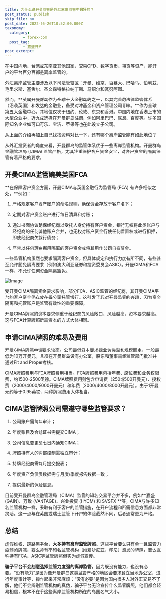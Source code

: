 ```yaml
---
title: 为什么说开曼监管是外汇离岸监管中最好的？
post_status: publish
skip_file: no
post_date: 2022-05-26T10:52:00.000Z
taxonomy:
  category:
        - forex-com
  post_tag:
        - 嘉盛开户
post_excerpt: 
---
```

在中国内地、台湾或东南亚其他国家，交易CFD、数字货币、期货等资产，能开户的平台百分百都是离岸监管的。

外汇离岸监管主要涉及以下司法管辖区：开曼、维京、百慕大、巴哈马、伯利兹、毛里求斯、塞舌尔、圣文森特格拉纳丁斯、马绍尔和瓦努阿图。

然而，**英属开曼群岛作为全球十大金融岛屿之一，以其完善的法律监管体系（沿袭英国）和发达的金融业，备受对冲基金和资产管理公司青睐。**作为全球第五大金融中心，其地位仅次于纽约、伦敦、东京和香港。中国内地在香港上市的大型企业中，近九成选择在开曼群岛注册，例如阿里巴巴、联想、百度等。许多国际知名企业如可口可乐、宝洁、苹果等也在此设立子公司。

从上面的介绍再加上自己找找资料对比一下，还有哪个离岸监管能有如此地位？

从外汇投资者的角度来看，开曼群岛的监管体系优于一些离岸监管机构。开曼群岛金融管理局 (CIMA) 监管严格，尤其注重保护客户资金安全，对客户资金的隔离保管有着严格的要求。

## 开曼CIMA监管媲美英国FCA

**在保障客户资金方面，开曼CIMA与英国金融行为监管局 (FCA) 有许多相似之处，**例如：

1. 严格规定客户资产账户的命名规则，确保资金存放于客户名下；

1. 定期对客户资金账户进行每日清算和对账；

1. 通过书面协议确保经纪商以受托人身份持有客户资金，银行无权将此类账户与经纪商的任何其他账户合并，也无权对账户资金行使任何留置权或进行扣押，即使经纪商欠银行债务；

1. 严禁以任何理由挪用隔离的客户资金或将其用作公司自有资金。

一些监管机构虽然也要求隔离客户资金，但具体规定和执行力度有所不同，有些甚至允许豁免隔离要求（例如澳大利亚证券和投资委员会ASIC）。开曼CIMA和FCA一样，不允许任何资金隔离豁免。

![Image](https://prod-files-secure.s3.us-west-2.amazonaws.com/39ed1227-6d7d-4570-be36-9ccd4a2c4241/bd849744-3fcb-4a37-8312-357962c8f065/image.png?X-Amz-Algorithm=AWS4-HMAC-SHA256&X-Amz-Content-Sha256=UNSIGNED-PAYLOAD&X-Amz-Credential=ASIAZI2LB46667NDM7RC%2F20250402%2Fus-west-2%2Fs3%2Faws4_request&X-Amz-Date=20250402T221344Z&X-Amz-Expires=3600&X-Amz-Security-Token=IQoJb3JpZ2luX2VjEHYaCXVzLXdlc3QtMiJHMEUCIE8QxdibuGTXqn452S8zkKdtJtLAh3bEaUsRYXCOtWV%2FAiEAgq3XsRdu7Ip0K4XUg6RQFE1dlul2xz%2BjOTSpo1OlPQUqiAQI3%2F%2F%2F%2F%2F%2F%2F%2F%2F%2F%2FARAAGgw2Mzc0MjMxODM4MDUiDAWPJp%2FHN0H5OlEIByrcA2E3M7gksDyc%2F2hmSt3OqIcLamuWn6wFI%2FKQuOi1LupkBh9Q18TwzG7fy8jO6ciB6%2BS8DYj7d0jzpGwm9BV9MtcpUlmGQc723%2FUmpMb7zBTZVBkH0RjyFM1PIDdVmneGx0B3tHz6ZholjRrNRVsIcSLZNjhSqx3%2BmNpCclTAAGoxy3UcFmFBZtFPX%2BacepYCcY0wybS75LxTx8gmVnbwvjUxhlit6igU4pLas%2Bax8Olp97NydptKeT3KyU9huK4QWjvKpmITAmJHB3biCYc5ML2QYJ0LdUNpZ%2BQr2mONsiH1tqEZq%2BaBR%2Ff6yCDaGwtOm5dM4TsqQR6r71aEoFhPsWWt%2FKt0Qt3rehaqevBmg0omhq6mxjq4UjnMLEZhgRE17LRkMh32JGiOGq6jQi%2BYEv%2BpxMMtRNeeijtIHEhxy8Rdzb0BBdIQMXqIovCnlXMOPfSyY4va8ETMYd%2Fnh7qPy02HsCfgHr4S8XfdoP67SP1wQUoWLOQnGfL5lTohOf2%2B9rODo5lp3Lw1lYvP00f3CJeTv7cB5IvCBp8FI1H2JkX999XRVukNzN9u38ck4%2FaNZ0vRuh0zQNpqHZqaThRDTuGwIFmmj08WTDHU%2BEHYa3klruU7IU7ami0O4FLyMPrVtr8GOqUBa7yAItdhIeCP9qMBaNlZMsf72rVke5acNtBYF4jABy0CIQ%2B%2FVbbmzA2zpA0LjK5D8pR310I4liEqO%2B47RWS9oMYyMme6bvWW748l0pF0%2Bv1KznZ2zc%2F4yBVFek0NtTYM5dEva7IfLicDeLfzYYntsq07QBIvuAEiDQqk67vm9jpbUoobQSXnLeOmlTxXmCCH31Tw1uXrlEr%2FOWOscoq0JvTbU9Wy&X-Amz-Signature=ef3a9265926a995198b9f72a661d9b46a4deba12b6e466fdad4deb6d40bbf9c6&X-Amz-SignedHeaders=host&x-id=GetObject)

受开曼CIMA隔离资金要求影响，部分FCA、ASIC监管的经纪商，其开曼CIMA平台的客户资金仍存放在母公司托管银行。这引发了我对开曼监管的兴趣，因为资金隔离和托管账户是监管有效性的重要保障。

开曼CIMA牌照的资本要求侧重于经纪商的风险敞口，风险越高，资本要求越高。这与FCA计算牌照所需资本的方式大体相同。

## **申请CIMA牌照的难易及费用**

开曼CIMA牌照申请要求较高。公司最低资本要求视业务类型和规模而定，一般最低为10万开曼元，且须在开曼群岛设有办公室，股东和董事需经监管部门批准并通过Fit and Proper考核。

CIMA牌照费用与FCA牌照费用相当。FCA牌照费用包括年费、席位费和业务权限费，约1500-2500英镑。CIMA牌照费用则包含申请费（250或500开曼元）、授权费（2000/4000/8000开曼元）和年费（2000/4000/8000开曼元）。由于1开曼元约等于0.95英镑，两种牌照费用大体相当。

## CIMA监管牌照公司需遵守哪些监管要求？

1. 公司账户需每年审计；

1. 年度账目及合规证书需提交CIMA；

1. 公司信息变更须七日内通知CIMA；

1. 牌照持有人的内部控制需独立审计；

1. 持牌经纪商需每月提交报表；

1. 年度资产负债表数据需与月度/季度报告数据一致；

1. 提供最新的保险信息。

目前受开曼群岛金融管理局（CIMA）监管的知名交易平台并不多，例如**嘉盛 (GAIN)、万致 (VANTAGE)、兴业投资 (HYCM) 和 SVSFX **等。CIMA与许多知名监管机构一样，采取有利于客户的监管措施，在开户流程和所需信息方面都非常灵活。这一点与在英国或瑞士监管下开户的体验截然不同，后者通常更为严格。

## 总结

虚假维权、跑路黑平台，**大多持有离岸监管牌照**。这些平台要么只有单一且监管力度弱的牌照，要么持有不知名监管机构（如爱沙尼亚、印尼）颁发的牌照，要么宣称持有FCA、ASIC等监管牌照但实为虚假宣传。

**骗子平台不会刻意选择监管力度强的离岸监管**，因为既没有能力，也没有必要。“没有能力”是因为像开曼群岛这类监管严格的地区会要求设立当地办公室、进行年度审计等，操作起来非常麻烦；“没有必要”是因为国内很多人对外汇交易不了解，他们不会辨别监管机构的真伪，骗子平台无论宣传什么监管牌照，他们都会轻易相信，根本不在乎这些离岸监管机构所在的岛国名气大小。